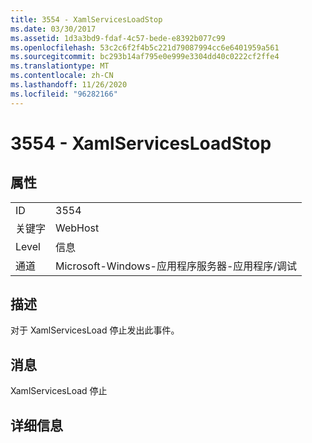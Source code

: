 ```yaml
---
title: 3554 - XamlServicesLoadStop
ms.date: 03/30/2017
ms.assetid: 1d3a3bd9-fdaf-4c57-bede-e8392b077c99
ms.openlocfilehash: 53c2c6f2f4b5c221d79087994cc6e6401959a561
ms.sourcegitcommit: bc293b14af795e0e999e3304dd40c0222cf2ffe4
ms.translationtype: MT
ms.contentlocale: zh-CN
ms.lasthandoff: 11/26/2020
ms.locfileid: "96282166"
---
```

# <a name="3554---xamlservicesloadstop"></a>3554 - XamlServicesLoadStop

## <a name="properties"></a>属性  
  
|||  
|-|-|  
|ID|3554|  
|关键字|WebHost|  
|Level|信息|  
|通道|Microsoft-Windows-应用程序服务器-应用程序/调试|  
  
## <a name="description"></a>描述  

 对于 XamlServicesLoad 停止发出此事件。  
  
## <a name="message"></a>消息  

 XamlServicesLoad 停止  
  
## <a name="details"></a>详细信息
